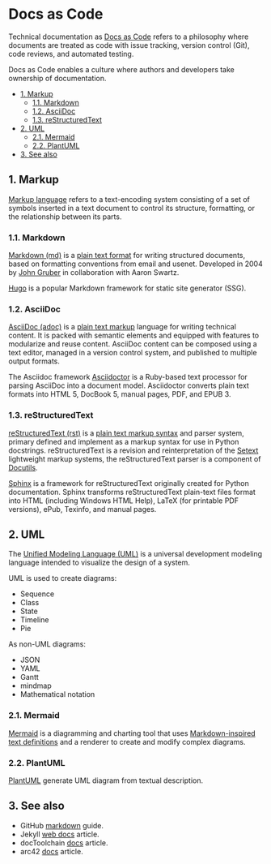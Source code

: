 # Docs as Code

Technical documentation as [Docs as Code](https://www.writethedocs.org/guide/docs-as-code/) refers to a philosophy where documents are treated as code with issue tracking, version control (Git),  code reviews, and automated testing.

Docs as Code enables a culture where authors and developers take ownership of documentation.

- [1. Markup](#1-markup)
  - [1.1. Markdown](#11-markdown)
  - [1.2. AsciiDoc](#12-asciidoc)
  - [1.3. reStructuredText](#13-restructuredtext)
- [2. UML](#2-uml)
  - [2.1. Mermaid](#21-mermaid)
  - [2.2. PlantUML](#22-plantuml)
- [3. See also](#3-see-also)

## 1. Markup

[Markup language](https://en.m.wikipedia.org/wiki/Markup_language) refers to a text-encoding system consisting of a set of symbols inserted in a text document to control its structure, formatting, or the relationship between its parts.

### 1.1. Markdown

[Markdown (md)](https://github.com/commonmark/commonmark-spec) is a [plain text format](https://www.markdownguide.org/basic-syntax/) for writing structured documents, based on formatting conventions from email and usenet. Developed in 2004 by [John Gruber](https://daringfireball.net/projects/markdown/) in collaboration with Aaron Swartz.

[Hugo](https://gohugo.io/) is a popular Markdown framework for static site generator (SSG).

### 1.2. AsciiDoc

[AsciiDoc (adoc)](https://asciidoc.org/) is a [plain text markup](https://docs.asciidoctor.org/asciidoc/latest/syntax-quick-reference/) language for writing technical content. It is packed with semantic elements and equipped with features to modularize and reuse content. AsciiDoc content can be composed using a text editor, managed in a version control system, and published to multiple output formats.

The Asciidoc framework [Asciidoctor](https://asciidoctor.org/) is a Ruby-based text processor for parsing AsciiDoc into a document model. Asciidoctor converts plain text formats into HTML 5, DocBook 5, manual pages, PDF, and EPUB 3.

### 1.3. reStructuredText

[reStructuredText (rst)](https://docutils.sourceforge.io/rst.html) is a [plain text markup syntax](https://docutils.sourceforge.io/docs/user/rst/quickref.html) and parser system, primary defined and implement as a markup syntax for use in Python docstrings. reStructuredText is a revision and reinterpretation of the [Setext](https://docutils.sourceforge.io/mirror/setext.html) lightweight markup systems, the reStructuredText parser is a component of [Docutils](https://docutils.sourceforge.io/index.html).

[Sphinx](https://www.sphinx-doc.org/en/master/index.html) is a framework for reStructuredText originally created for Python documentation. Sphinx transforms  reStructuredText plain-text files format into HTML (including Windows HTML Help), LaTeX (for printable PDF versions), ePub, Texinfo, and manual pages.

## 2. UML

The [Unified Modeling Language (UML)](https://www.uml.org/) is a universal development modeling language intended to visualize the design of a system.

UML is used to create diagrams:

- Sequence
- Class
- State
- Timeline
- Pie

As non-UML diagrams:

- JSON
- YAML
- Gantt
- mindmap
- Mathematical notation

### 2.1. Mermaid

[Mermaid](https://github.com/mermaid-js/mermaid/) is a diagramming and charting tool that uses [Markdown-inspired text definitions](https://mermaid-js.github.io/mermaid/#/./n00b-syntaxReference) and a renderer to create and modify complex diagrams.

### 2.2. PlantUML

[PlantUML](https://github.com/plantuml/plantuml) generate UML diagram from textual description.

## 3. See also

- GitHub [markdown](https://github.com/mattcone/markdown-guide) guide.
- Jekyll [web docs](https://jekyllrb.com/) article.
- docToolchain [docs](http://doctoolchain.org/docToolchain/v2.0.x/index.html) article.
- arc42 [docs](https://arc42.org/) article.

